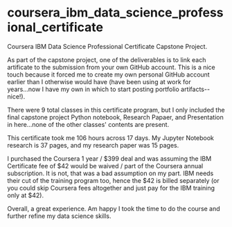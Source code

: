 # coursera_ibm_data_science_professional_certificate
Coursera IBM Data Science Professional Certificate Capstone Project.

As part of the capstone project, one of the deliverables is to link each artificate to the submission from your own GitHub account.  This is a nice touch because it forced me to create my own personal GitHub account earlier than I otherwise would have (have been using at work for years...now I have my own in which to start posting portfolio artifacts--nice!).

There were 9 total classes in this certificate program, but I only included the final capstone project Python notebook, Research Papaer, and Presentation in here...none of the other classes' contents are present.

This certificate took me 106 hours across 17 days.  My Jupyter Notebook research is 37 pages, and my research paper was 15 pages.  

I purchased the Coursera 1 year / $399 deal and was assuming the IBM Certificate fee of $42 would be waived / part of the Coursera annual subscription.  It is not, that was a bad assumption on my part.  IBM needs their cut of the training program too, hence the $42 is billed separately (or you could skip Coursera fees altogether and just pay for the IBM training only at $42).

Overall, a great experience.  Am happy I took the time to do the course and further refine my data science skills.
